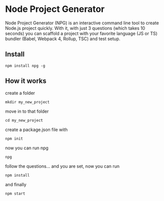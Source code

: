 # Node Project Generator

Node Project Generator (NPG) is an interactive command line tool to create Node.js project quickly. With it, with just 3 questions (which takes 10 seconds) you can scaffold a project with your favorite language (JS or TS) bundler (Babel, Webpack 4, Rollup, TSC) and test setup.

## Install

    npm install npg -g

## How it works

create a folder

    mkdir my_new_project

move in to that folder

    cd my_new_project

create a package.json file with

    npm init

now you can run npg

    npg

follow the questions... and you are set, now you can run

    npm install

and finally

    npm start